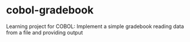 # cobol-gradebook
Learning project for COBOL: Implement a simple gradebook reading data from a file and providing output
